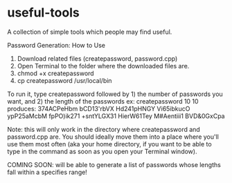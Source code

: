 # useful-tools
A collection of simple tools which people may find useful.

Password Generation: How to Use

1) Download related files (createpassword, password.cpp)
2) Open Terminal to the folder where the downloaded files are.
3) chmod +x createpassword
4) cp createpassword /usr/local/bin

To run it, type createpassword followed by 1) the number of passwords you want, and 2) the length of the passwords
ex: createpassword 10 10 produces:
374ACPeHbm
bCD13'rbVX
Hd241pHNGY
Vi65ibkucO
ypP25aMcbM
fpPO)ik271
+sntYLGX31
HierW61Tey
M#Aentiii1
BVD&0GxCpa

Note: this will only work in the directory where createpassword and password.cpp are. You should ideally move them into a place where you'll use them most often (aka your home directory, if you want to be able to type in the command as soon as you open your Terminal window).

COMING SOON: will be able to generate a list of passwords whose lengths fall within a specifies range!
